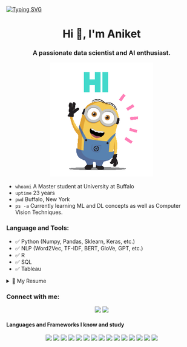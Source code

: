 
[![Typing SVG](https://readme-typing-svg.herokuapp.com?color=F77222&size=29&multiline=true&width=700&lines=Welcome+to+my+GitHub+Profile)](https://git.io/typing-svg)

<!--
**rorschach02/rorschach02** is a ✨ _special_ ✨ repository because its `README.md` (this file) appears on your GitHub profile.

Here are some ideas to get you started:

- 🔭 I’m currently working on ...
- 🌱 I’m currently learning ...
- 👯 I’m looking to collaborate on ...
- 🤔 I’m looking for help with ...
- 💬 Ask me about ...
- 📫 How to reach me: ...
- 😄 Pronouns: ...
- ⚡ Fun fact: ...
-->


<h1 align="center">Hi 👋, I'm Aniket</h1>

<h3 align="center">A passionate data scientist and AI enthusiast.</h3>

<p align="center"><img src="images/hello_there.gif"></p>

- `whoami` A Master student at University at Buffalo 
- `uptime` 23 years
- `pwd` Buffalo, New York
- `ps -a` Currently learning ML and DL concepts as well as Computer Vision Techniques.

### Language and Tools:
- ✅ Python (Numpy, Pandas, Sklearn, Keras, etc.)
- ✅ NLP (Word2Vec, TF-IDF, BERT, GloVe, GPT, etc.)
- ✅ R
- ✅ SQL
- ✅ Tableau

<details>
  <summary>📃 My Resume</summary>

## Education

- 📖 **Master in Profession Studies - Data Science and Analytics**\
📆 2021 - 2023\
📍 **University at Buffalo** - New York, United States


- 📖 **Bachelor's in Computer Applications**\
📆 2017 - 2020\
📍 **St. Xavier's College** - Ahmedabad, India


## Experience
- 👨‍💻 **Web Developer Intern**\
📆 2019 - 2020\
📍 **Silverwing Technologies** - Ahmedabad, India
 </details>

<h3 align="left">Connect with me:</h3>
<p align='center'>
  <a href="https://www.linkedin.com/in/aniket-maheshwari-337114122/" alr="LinkedIn">
    <img src="https://img.shields.io/badge/-LinkedIn-gold?logo=LinkedIn&logoColor=black" /></a>

  <a href="aniketm2598@gmail.com" alr="Medium">
    <img src="https://img.shields.io/badge/-gmail-gold?logo=gmail&logoColor=black" /></a>
  
<p align='left'>

</p>


 
 <h4> Languages and Frameworks I know and study</h4>

<p align="center">
    <a alt="python">
        <img src="https://img.shields.io/badge/-python-blue?logo=python&logoColor=white" /></a>
    <a alt="C">
       <img src="https://img.shields.io/badge/-blue?logo=c&logoColor=white" /></a>
    <a alt="R">
       <img src="https://img.shields.io/badge/-R-blue?logo=R&logoColor=white" /></a>
    <a alt="Git">
       <img src="https://img.shields.io/badge/-Git-blue?logo=Git&logoColor=white" /></a>
    <a alt="CSS3">
      <img src="https://img.shields.io/badge/-CSS-blue?logo=CSS3&logoColor=white" /></a>
    <a alt="HTML5">
      <img src="https://img.shields.io/badge/-HTML-blue?logo=HTML5&logoColor=white" /></a>
    <a alt="JavaScript">
      <img src="https://img.shields.io/badge/-JavaScript-blue?logo=JavaScript&logoColor=white" /></a>
    <a alt="Bootstrap">
      <img src="https://img.shields.io/badge/-Bootstrap-blue?logo=Bootstrap&logoColor=white" /></a>
    <a alt="SQLite">
      <img src="https://img.shields.io/badge/-SQLite-blue?logo=SQLite&logoColor=white" /></a>
    <a alt="pandas">
      <img src="https://img.shields.io/badge/-pandas-blue?logo=pandas&logoColor=white" /></a>
    <a alt="NumPy">
      <img src="https://img.shields.io/badge/-NumPy-blue?logo=NumPy&logoColor=white" /></a>
    <a alt="Matplotlib">
      <img src="https://img.shields.io/badge/-Matplotlib-blue?logo=Matplotlib&logoColor=white" /></a>
    <a alt="Keras">
      <img src="https://img.shields.io/badge/-Keras-blue?logo=Keras&logoColor=white" /></a>
    <a alt="Tensorflow">
      <img src="https://img.shields.io/badge/-tensorflow-blue?logo=tensorflow&logoColor=white" /></a>
    <a alt="WordPress">
      <img src="https://img.shields.io/badge/-WordPress-blue?logo=WordPress&logoColor=white" /></a>
</p>






